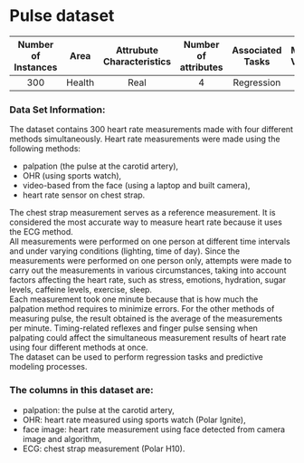 # Pulse dataset

| Number of Instances | Area | Attrubute Characteristics | Number of attributes | Associated Tasks | Missing Values? |
|:-------------------:|:----:|:-------------------------:|:--------------------:|:----------------:|:---------------:|
|  300                |Health| Real                      | 4                    | Regression       | No              |


### Data Set Information:

The dataset contains 300 heart rate measurements made with four different methods simultaneously. Heart rate measurements were made using the following methods:  
- palpation (the pulse at the carotid artery),
- OHR (using sports watch),
- video-based from the face (using a laptop and built camera),
- heart rate sensor on chest strap.  

The chest strap measurement serves as a reference measurement. It is considered the most accurate way to measure heart rate because it uses the ECG method.  
All measurements were performed on one person at different time intervals and under varying conditions (lighting, time of day). Since the measurements were performed on one person only, attempts were made to carry out the measurements in various circumstances, taking into account factors affecting the heart rate, such as stress, emotions, hydration, sugar levels, caffeine levels, exercise, sleep.  
Each measurement took one minute because that is how much the palpation method requires to minimize errors. For the other methods of measuring pulse, the result obtained is the average of the measurements per minute.
Timing-related reflexes and finger pulse sensing when palpating could affect the simultaneous measurement results of heart rate using four different methods at once.  
The dataset can be used to perform regression tasks and predictive modeling processes. 


### The columns in this dataset are:
- palpation: the pulse at the carotid artery,
- OHR: heart rate measured using sports watch (Polar Ignite),
- face image: heart rate measurement using face detected from camera image  and algorithm,
- ECG: chest strap measurement (Polar H10).

